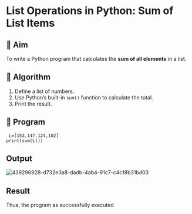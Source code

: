 # List Operations in Python: Sum of List Items

## 🎯 Aim
To write a Python program that calculates the **sum of all elements** in a list.

## 🧠 Algorithm
1. Define a list of numbers.
2. Use Python’s built-in `sum()` function to calculate the total.
3. Print the result.

## 🧾 Program
```
 L=[153,147,124,102] 
print(sum(L)))
```

## Output
![439296928-d732e3a8-dadb-4ab4-91c7-c4c18b31bd03](https://github.com/user-attachments/assets/4c5e9164-575f-4282-866f-134e60c2a2cb)


## Result
Thua, the program as successfully executed
